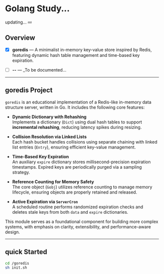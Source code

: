 # Golang Study...
updating... 💤

## Overview

- [x] **goredis** — A minimalist in-memory key-value store inspired by Redis, featuring dynamic hash table management and time-based key expiration.  
- [ ] **--** — _To be documented... 


---

## goredis Project

`goredis` is an educational implementation of a Redis-like in-memory data structure server, written in Go. It includes the following core features:

-  **Dynamic Dictionary with Rehashing**  
  Implements a dictionary (`Dict`) using dual hash tables to support **incremental rehashing**, reducing latency spikes during resizing.

-  **Collision Resolution via Linked Lists**  
  Each hash bucket handles collisions using separate chaining with linked list entries (`Entry`), ensuring efficient key-value management.

-  **Time-Based Key Expiration**  
  An auxiliary `expire` dictionary stores millisecond-precision expiration timestamps. Expired keys are periodically purged via a sampling strategy.

-  **Reference Counting for Memory Safety**  
  The core object (`Gobj`) utilizes reference counting to manage memory lifecycle, ensuring objects are properly retained and released.

-  **Active Expiration via `ServerCron`**  
  A scheduled routine performs randomized expiration checks and deletes stale keys from both `data` and `expire` dictionaries.

This module serves as a foundational component for building more complex systems, with emphasis on clarity, extensibility, and performance-aware design.

---

## quick Started

```bash
cd /goredis
sh init.sh


